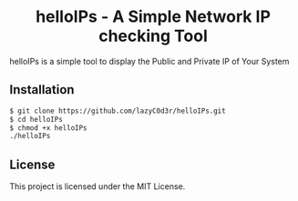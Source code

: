 <h1 align="center"> helloIPs - A Simple Network IP checking Tool </h1>
helloIPs is a simple tool to display the Public and Private IP of Your System

## Installation
```sh
$ git clone https://github.com/lazyC0d3r/helloIPs.git
$ cd helloIPs
$ chmod +x helloIPs
./helloIPs
```
## License
This project is licensed under the MIT License.
